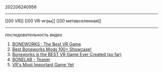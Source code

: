 202206240956
***
[[00 VR]] [[00 VR-игры]] [[00 метавселенная]]
***
*последовательность видео*
1. [BONEWORKS : The Best VR Game](https://youtu.be/7irWC2uXuSY)
2. [Best Boneworks Mods 100+ Showcase!](https://youtu.be/vxCJGin4P68)
3. [Boneworks is the BEST VR Game Ever Created (so far)](https://youtu.be/YM75hypPlCk)
4. [BONELAB - Teaser](https://youtu.be/MJIkIHfEzJ4)
5. [VR's Most Important Game Yet](https://youtu.be/Oa9spJKkQdI)